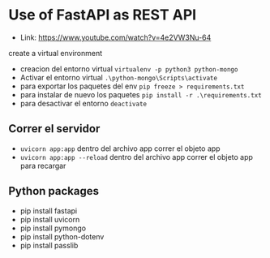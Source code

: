# Use of FastAPI as REST API

- Link: https://www.youtube.com/watch?v=4e2VW3Nu-64

create a virtual environment

- creacion del entorno virtual `virtualenv -p python3 python-mongo`
- Activar el entorno virtual `.\python-mongo\Scripts\activate`
- para exportar los paquetes del env `pip freeze > requirements.txt`
- para instalar de nuevo los paquetes `pip install -r .\requirements.txt`
- para desactivar el entorno `deactivate`

## Correr el servidor

- `uvicorn app:app` dentro del archivo app correr el objeto app
- `uvicorn app:app --reload` dentro del archivo app correr el objeto app para recargar

## Python packages

- pip install fastapi
- pip install uvicorn
- pip install pymongo
- pip install python-dotenv
- pip install passlib
